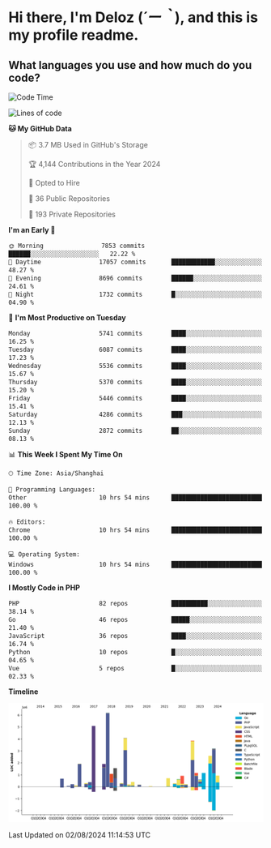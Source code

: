 # **Hi there, I'm Deloz (*´ー｀*), and this is my profile readme.**

## **What languages you use and how much do you code?**

<!--START_SECTION:waka-->
![Code Time](http://img.shields.io/badge/Code%20Time-4%2C502%20hrs%2030%20mins-blue)

![Lines of code](https://img.shields.io/badge/From%20Hello%20World%20I%27ve%20Written-40.5%20million%20lines%20of%20code-blue)

**🐱 My GitHub Data** 

> 📦 3.7 MB Used in GitHub's Storage 
 > 
> 🏆 4,144 Contributions in the Year 2024
 > 
> 💼 Opted to Hire
 > 
> 📜 36 Public Repositories 
 > 
> 🔑 193 Private Repositories 
 > 
**I'm an Early 🐤** 

```text
🌞 Morning                7853 commits        ██████░░░░░░░░░░░░░░░░░░░   22.22 % 
🌆 Daytime                17057 commits       ████████████░░░░░░░░░░░░░   48.27 % 
🌃 Evening                8696 commits        ██████░░░░░░░░░░░░░░░░░░░   24.61 % 
🌙 Night                  1732 commits        █░░░░░░░░░░░░░░░░░░░░░░░░   04.90 % 
```
📅 **I'm Most Productive on Tuesday** 

```text
Monday                   5741 commits        ████░░░░░░░░░░░░░░░░░░░░░   16.25 % 
Tuesday                  6087 commits        ████░░░░░░░░░░░░░░░░░░░░░   17.23 % 
Wednesday                5536 commits        ████░░░░░░░░░░░░░░░░░░░░░   15.67 % 
Thursday                 5370 commits        ████░░░░░░░░░░░░░░░░░░░░░   15.20 % 
Friday                   5446 commits        ████░░░░░░░░░░░░░░░░░░░░░   15.41 % 
Saturday                 4286 commits        ███░░░░░░░░░░░░░░░░░░░░░░   12.13 % 
Sunday                   2872 commits        ██░░░░░░░░░░░░░░░░░░░░░░░   08.13 % 
```


📊 **This Week I Spent My Time On** 

```text
🕑︎ Time Zone: Asia/Shanghai

💬 Programming Languages: 
Other                    10 hrs 54 mins      █████████████████████████   100.00 % 

🔥 Editors: 
Chrome                   10 hrs 54 mins      █████████████████████████   100.00 % 

💻 Operating System: 
Windows                  10 hrs 54 mins      █████████████████████████   100.00 % 
```

**I Mostly Code in PHP** 

```text
PHP                      82 repos            ██████████░░░░░░░░░░░░░░░   38.14 % 
Go                       46 repos            █████░░░░░░░░░░░░░░░░░░░░   21.40 % 
JavaScript               36 repos            ████░░░░░░░░░░░░░░░░░░░░░   16.74 % 
Python                   10 repos            █░░░░░░░░░░░░░░░░░░░░░░░░   04.65 % 
Vue                      5 repos             █░░░░░░░░░░░░░░░░░░░░░░░░   02.33 % 
```



**Timeline**

![Lines of Code chart](https://raw.githubusercontent.com/deloz/deloz/main/assets/bar_graph.png)


 Last Updated on 02/08/2024 11:14:53 UTC
<!--END_SECTION:waka-->
